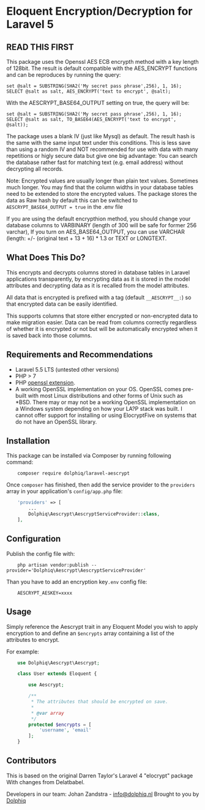 # Eloquent Encryption/Decryption for Laravel 5

## READ THIS FIRST

This package uses the Openssl AES ECB encrypth method with a key length of 128bit.
The result is default compatible with the AES_ENCRYPT functions and can be reproduces by running the query:
```
set @salt = SUBSTRING(SHA2('My secret pass phrase',256), 1, 16);
SELECT @salt as salt, AES_ENCRYPT('text to encrypt', @salt);

```

With the AESCRYPT_BASE64_OUTPUT setting on true, the query will be:

```
set @salt = SUBSTRING(SHA2('My secret pass phrase',256), 1, 16);
SELECT @salt as salt, TO_BASE64(AES_ENCRYPT('text to encrypt', @salt));

```

The package uses a blank IV (just like Mysql) as default. The result hash is the same with the same input text under this conditions.
This is less save than using a random IV and NOT recommended for use with data with many repetitions or higly secure data but give one big advantage:
You can search the database rather fast for matching text (e.g. email address) without decrypting all records.


Note:
Encrypted values are usually longer than plain text values.  Sometimes much longer.  You
may find that the column widths in your database tables need to be extended to store the
encrypted values. The package stores the data as Raw hash by default this can be switched to ``` AESCRYPT_BASE64_OUTPUT = true ``` in the .env file

If you are using the default encrypthion method, you should change your database columns to VARBINARY (length of 300 will be safe for former 256 varchar),
If you turn on AES_BASE64_OUTPUT, you can use VARCHAR (length: +/- (original text + 13 + 16) * 1.3 or TEXT or LONGTEXT.

## What Does This Do?

This encrypts and decrypts columns stored in database tables in Laravel applications
transparently, by encrypting data as it is stored in the model attributes and decrypting
data as it is recalled from the model attributes.

All data that is encrypted is prefixed with a tag (default `__AESCRYPT__:`) so that
encrypted data can be easily identified.

This supports columns that store either encrypted or non-encrypted data to make migration
easier.  Data can be read from columns correctly regardless of whether it is encrypted or
not but will be automatically encrypted when it is saved back into those columns.

## Requirements and Recommendations

* Laravel 5.5 LTS (untested other versions)
* PHP > 7
* PHP [openssl extension](http://php.net/manual/en/book.openssl.php).
* A working OpenSSL implementation on your OS.  OpenSSL comes pre-built with most Linux distributions and other forms of Unix such as *BSD.  There may or may not be a working OpenSSL implementation on a Windows system depending on how your LA?P stack was built.  I cannot offer support for installing or using ElocryptFive on systems that do not have an OpenSSL library.

## Installation

This package can be installed via Composer by running following command:

```
    composer require dolphiq/laravel-aescrypt
```

Once `composer` has finished, then add the service provider to the `providers` array in your
application's `config/app.php` file:

```php
    'providers' => [
        ...
        Dolphiq\Aescrypt\AescryptServiceProvider::class,
    ],
```


## Configuration

Publish the config file with:

```
    php artisan vendor:publish --provider='Dolphiq\Aescrypt\AescryptServiceProvider'
```

Than you have to add an encryption key`.env` config file:

```
    AESCRYPT_AESKEY=xxxx
```
## Usage

Simply reference the Aescrypt trait in any Eloquent Model you wish to apply encryption to and define
an `$encrypts` array containing a list of the attributes to encrypt.

For example:

```php
    use Dolphiq\Aescrypt\Aescrypt;

    class User extends Eloquent {

        use Aescrypt;

        /**
         * The attributes that should be encrypted on save.
         *
         * @var array
         */
        protected $encrypts = [
            'username', 'email'
        ];
    }
```

## Contributors

This is based on the original Darren Taylor's Laravel 4 "elocrypt" package With changes from Delatbabel.

Developers in our team:
Johan Zandstra - info@dolphiq.nl
Brought to you by [Dolphiq](https://dolphiq.nl)


